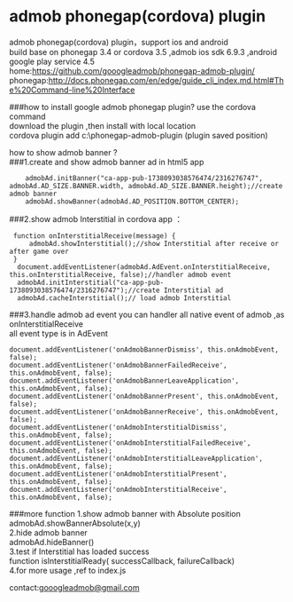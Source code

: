 admob phonegap(cordova) plugin
====================

admob phonegap(cordova) plugin，support ios and android<br/>
build base on phonegap 3.4 or cordova 3.5 ,admob ios sdk 6.9.3 ,android google play service 4.5<br/>
home:https://github.com/gooogleadmob/phonegap-admob-plugin/<br/>
phonegap:http://docs.phonegap.com/en/edge/guide_cli_index.md.html#The%20Command-line%20Interface  <br/>

###how to install google admob phonegap plugin?
use the cordova command<br/>
download the plugin ,then install with local location<br/>
cordova plugin add c:\phonegap-admob-plugin  (plugin saved position)<br/>

how to show admob banner ?<br/>
###1.create and show admob banner ad in html5 app
```
    admobAd.initBanner("ca-app-pub-1738093038576474/2316276747", admobAd.AD_SIZE.BANNER.width, admobAd.AD_SIZE.BANNER.height);//create admob banner
    admobAd.showBanner(admobAd.AD_POSITION.BOTTOM_CENTER);
```
###2.show admob Interstitial in cordova app ：
```
 function onInterstitialReceive(message) {
     admobAd.showInterstitial();//show Interstitial after receive or after game over
 }
  document.addEventListener(admobAd.AdEvent.onInterstitialReceive, this.onInterstitialReceive, false);//handler admob event
  admobAd.initInterstitial("ca-app-pub-1738093038576474/2316276747");//create Interstitial ad
  admobAd.cacheInterstitial();// load admob Interstitial
```
###3.handle admob ad event
you can handler all native event of admob ,as onInterstitialReceive <br/>
all event type is in AdEvent<br/>
```
document.addEventListener('onAdmobBannerDismiss', this.onAdmobEvent, false);
document.addEventListener('onAdmobBannerFailedReceive', this.onAdmobEvent, false);
document.addEventListener('onAdmobBannerLeaveApplication', this.onAdmobEvent, false);
document.addEventListener('onAdmobBannerPresent', this.onAdmobEvent, false);
document.addEventListener('onAdmobBannerReceive', this.onAdmobEvent, false);
document.addEventListener('onAdmobInterstitialDismiss', this.onAdmobEvent, false);
document.addEventListener('onAdmobInterstitialFailedReceive', this.onAdmobEvent, false);
document.addEventListener('onAdmobInterstitialLeaveApplication', this.onAdmobEvent, false);
document.addEventListener('onAdmobInterstitialPresent', this.onAdmobEvent, false);
document.addEventListener('onAdmobInterstitialReceive', this.onAdmobEvent, false);
```
###more function
1.show admob banner with Absolute position<br/>
admobAd.showBannerAbsolute(x,y)<br/>
2.hide admob banner<br/>
admobAd.hideBanner()<br/>
3.test if Interstitial has loaded success<br/>
function isInterstitialReady( successCallback, failureCallback) <br/>
4.for more usage ,ref to index.js<br/>

contact:gooogleadmob@gmail.com
